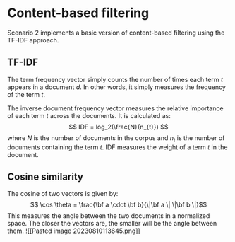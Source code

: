 # Content-based filtering
Scenario 2 implements a basic version of content-based filtering using the TF-IDF approach.

## TF-IDF
The term frequency vector simply counts the number of times each term $t$ appears in a document $d$. In other words, it simply measures the frequency of the term $t$.

The inverse document frequency vector measures the relative importance of each term $t$ across the documents. It is calculated as: 
$$
IDF = log_2(\frac{N}{n_{t}})
$$
where $N$ is the number of documents in the corpus and $n_t$ is the number of documents containing the term $t$. IDF measures the weight of a term $t$ in the document.

## Cosine similarity
The cosine of two vectors is given by:
$$ \cos \theta = \frac{\bf a \cdot \bf b}{\|\bf a \| \|\bf b \|}$$
This measures the angle between the two documents in a normalized space. The closer the vectors are, the smaller will be the angle between them.
![[Pasted image 20230810113645.png]]



